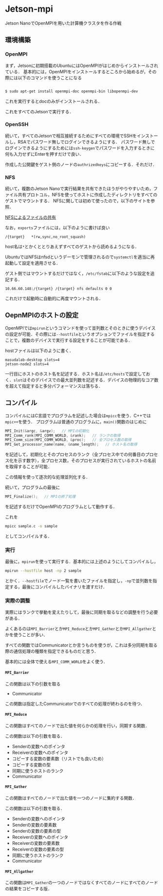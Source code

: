 # Jetson-mpi
Jetson NanoでOpenMPIを用いた計算機クラスタを作る作戦

## 環境構築
### OpenMPI
まず，Jetsonに初期搭載のUbuntuにはOpenMPIがはじめからインストールされている．
基本的には，OpenMPIをインストールするところから始めるが，その際には以下のコマンドを使うことになる
```bash

$ sudo apt-get install openmpi-doc openmpi-bin libopenmpi-dev
```

これを実行するとdocのみがインストールされる．

これをすべてのJetsonで実行する．

### OpenSSH
続いて，すべてのJetsonで相互接続するためにすべての環境でSSHをインストールし，RSAでパスワード無しでログインできるようにする．
パスワード無しでログインできるようにするためには`ssh-keygen`でパスワードを入力するときに何も入力せずにEnterを押すだけで良い．

作成した公開鍵をゲスト側のノードの`authrizedkeys`にコピーする．それだけ．

### NFS
続いて，複数のJetson Nanoで実行結果を共有できたほうがやりやすいため，ファイル共有プロトコル，NFSを使ってホストに作成したディレクトリをすべてのゲストでマウントする．
NFSに関しては初めて使ったので，以下のサイトを参照．

[NFSによるファイルの共有](http://tanizawade.gozaru.jp/topic/common_disk.html)

なお，`exports`ファイルには，以下のように書けば良い

```exports
/{target} 	*(rw,sync,no_root_squash)
```

host名は`*`とかくととりあえずすべてのゲストから読めるようになる．

UbuntuではNFSはnfsdというデーモンで管理されるので`systemctl`を適当に再起動して設定を適用させる．

ゲスト側ではマウントするだけではなく，`/etc/fstab`に以下のような設定を追記する．

```fstab
10.66.60.148:/{target} /{target} nfs defaults 0 0
```

これだけで起動時に自動的に再度マウントされる．

## OepnMPIのホストの設定
OpenMPIでは`mpirun`というコマンドを使って並列数とそのときに使うデバイスの設定が可能．その際には`--hostfile`というオプションでファイルを指定することで，複数のデバイスで実行する設定をすることが可能である．

hostファイルは以下のように書く．

```host
masudalab-desktop slots=4
jetson-node2 slots=4
```

一行目にホストのホスト名を記述する．ホスト名は`/etc/hosts`で設定しておく．`slot`はそのデバイスでの最大並列数を記述する．デバイスの物理的なコア数を超えて指定すると多分パフォーマンスは落ちる．

## コンパイル
コンパイルにはC言語でプログラムを記述した場合は`mpicc`を使う．C++では`mpic++`を使う．
プログラムは普通のプログラムに，`main()`関数のはじめに

```c
MPI_Init(&argc, &argv);   // MPIの初期化
MPI_Comm_rank(MPI_COMM_WORLD, &rank);   // ランクの取得
MPI_Comm_size(MPI_COMM_WORLD, &proc);   // 全プロセス数の取得
MPI_Get_processor_name(name, &name_length);   // ホスト名の取得
```
を記述して，初期化とそのプロセスのランク（全プロセス中での何番目のプロセス化を示す数字），全プロセス数，そのプロセスが実行されているホストの名前を取得することが可能．

この情報を使って逐次的な処理並列化する．

続いて，プログラムの最後に

```c
MPI_Finalize();   // MPIの終了処理
```

を記述するだけでOpenMPIのプログラムとして動作する．

これを

```bash
mpicc sample.c -o sample
```

としてコンパイルする．

### 実行
最後に，`mpirun`を使って実行する．基本的には上述のようにしてコンパイルし，

```bash
mpirun --hostfile host -np 2 sample
```

とかく．`--hostfile`でノード一覧を書いたファイルを指定し，`-np`で並列数を指定する，最後にコンパイルしたバイナリを渡すだけ．

### 実際の調整
実際にはランクで挙動を変えたりして，最後に同期を取るなどの調整を行う必要がある．

よくあるのは`MPI_Barrier`とか`MPI_Reduce`とか`MPI_Gather`とか`MPI_Allgather`とかを使うことが多い．

すべての関数ではCommunicatorとか言うものを使うが，これは多分同期を取る際の通信処理の種類を指定できるものだと思う．

基本的には全体で使える`MPI_COMM_WORLD`をよく使う．

#### `MPI_Barrier`
この関数は以下の引数を取る

- Communicator

この関数は指定したCommunicatorでのすべての処理が終わるのを待つ．

#### `MPI_Reduce`
この関数はすべてのノードで出た値を何らかの処理を行い，同期する関数．

この関数は以下の引数を取る．

- Senderの変数へのポインタ
- Receiverの変数へのポインタ
- コピーする変数の要素数（リストでも良いため）
- コピーする変数の型
- 同期に使うホストのランク
- Communicator

#### `MPI_Gather`
この関数はすべてのノードで出た値を一つのノードに集約する関数．

この関数は以下の引数を取る．

- Senderの変数へのポインタ
- Senderの変数の要素数
- Senderの変数の要素の型
- Receiverの変数へのポインタ
- Receiverの変数の要素数
- Receiverの変数の要素の型
- 同期に使うホストのランク
- Communicator

#### `MPI_Allgather`
この関数は`MPI_Gather`の一つのノードではなくすべてのノードにすべてのノードの結果をコピーする版．
